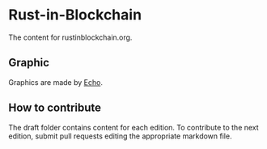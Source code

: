 # Rust-in-Blockchain
The content for rustinblockchain.org.

## Graphic
Graphics are made by [Echo](http://echoqi.net/).

## How to contribute
The draft folder contains content for each edition. To contribute to the next edition, submit pull requests editing the appropriate markdown file.
